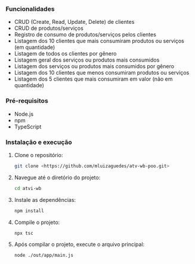 ### Funcionalidades

- CRUD (Create, Read, Update, Delete) de clientes
- CRUD de produtos/serviços
- Registro de consumo de produtos/serviços pelos clientes
- Listagem dos 10 clientes que mais consumiram produtos ou serviços (em quantidade)
- Listagem de todos os clientes por gênero
- Listagem geral dos serviços ou produtos mais consumidos
- Listagem dos serviços ou produtos mais consumidos por gênero
- Listagem dos 10 clientes que menos consumiram produtos ou serviços
- Listagem dos 5 clientes que mais consumiram em valor (não em quantidade)

### Pré-requisitos

- Node.js
- npm
- TypeScript

### Instalação e execução

1. Clone o repositório:
    
    ```bash
    git clone <https://github.com/mluizaguedes/atv-wb-poo.git>
    
    ```
    
2. Navegue até o diretório do projeto:
    
    ```bash
    cd atvi-wb
    
    ```
    
3. Instale as dependências:
    
    ```bash
    npm install
    
    ```
    
4. Compile o projeto:
    
    ```bash
    npx tsc
    
    ```
    
5. Após compilar o projeto, execute o arquivo principal:
    ```bash
    node ./out/app/main.js
    
    ```